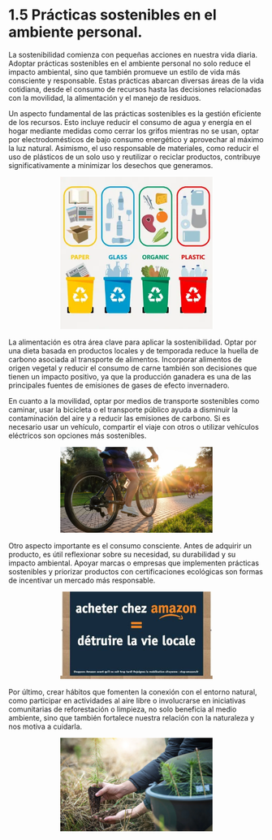 # 1.5 Prácticas sostenibles en el ambiente personal.

La sostenibilidad comienza con pequeñas acciones en nuestra vida diaria. Adoptar prácticas sostenibles en el ambiente personal no solo reduce el impacto ambiental, sino que también promueve un estilo de vida más consciente y responsable. Estas prácticas abarcan diversas áreas de la vida cotidiana, desde el consumo de recursos hasta las decisiones relacionadas con la movilidad, la alimentación y el manejo de residuos.

Un aspecto fundamental de las prácticas sostenibles es la gestión eficiente de los recursos. Esto incluye reducir el consumo de agua y energía en el hogar mediante medidas como cerrar los grifos mientras no se usan, optar por electrodomésticos de bajo consumo energético y aprovechar al máximo la luz natural. Asimismo, el uso responsable de materiales, como reducir el uso de plásticos de un solo uso y reutilizar o reciclar productos, contribuye significativamente a minimizar los desechos que generamos.

<p align="center">
  <img src="/img/reci.png" alt="reciclao" style="width: 300px; height: auto;" />
</p>

La alimentación es otra área clave para aplicar la sostenibilidad. Optar por una dieta basada en productos locales y de temporada reduce la huella de carbono asociada al transporte de alimentos. Incorporar alimentos de origen vegetal y reducir el consumo de carne también son decisiones que tienen un impacto positivo, ya que la producción ganadera es una de las principales fuentes de emisiones de gases de efecto invernadero.

En cuanto a la movilidad, optar por medios de transporte sostenibles como caminar, usar la bicicleta o el transporte público ayuda a disminuir la contaminación del aire y a reducir las emisiones de carbono. Si es necesario usar un vehículo, compartir el viaje con otros o utilizar vehículos eléctricos son opciones más sostenibles.

<p align="center">
  <img src="/img/bici.png" alt="Bici" style="width: 300px; height: auto;" />
</p>

Otro aspecto importante es el consumo consciente. Antes de adquirir un producto, es útil reflexionar sobre su necesidad, su durabilidad y su impacto ambiental. Apoyar marcas o empresas que implementen prácticas sostenibles y priorizar productos con certificaciones ecológicas son formas de incentivar un mercado más responsable.

<p align="center">
  <img src="/img/consu.jpg" alt="consu" style="width: 300px; height: auto;" />
</p>

Por último, crear hábitos que fomenten la conexión con el entorno natural, como participar en actividades al aire libre o involucrarse en iniciativas comunitarias de reforestación o limpieza, no solo beneficia al medio ambiente, sino que también fortalece nuestra relación con la naturaleza y nos motiva a cuidarla.

<p align="center">
  <img src="/img/refo.png" alt="refo" style="width: 300px; height: auto;" />
</p>
